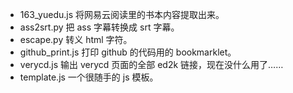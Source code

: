 + 163_yuedu.js 将网易云阅读里的书本内容提取出来。
+ ass2srt.py 把 ass 字幕转换成 srt 字幕。
+ escape.py 转义 html 字符。
+ github_print.js 打印 github 的代码用的 bookmarklet。
+ verycd.js 输出 verycd 页面的全部 ed2k 链接，现在没什么用了……
+ template.js 一个很随手的 js 模板。
